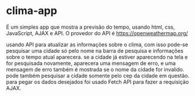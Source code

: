 # clima-app
É um simples app que mostra a previsão do tempo, usando html, css, JavaScript, AJAX e API. 
O provedor do API é https://openweathermap.org/

usando API para atualizar as informações sobre o clima, com isso pode-se pesquisar uma cidade só pelo nome na barra de pesquisa e informações sobre o tempo atual aparecera.
se a cidade já estiver aparecendo na tela e for pesquisada novamente, aparecera uma mensagem de erro, e uma mensagem de erro também é mostrada se o nome da cidade for invalido. 
pode também pesquisar a cidade somente pelo cep da cidade em questão.
para pegar os dados desejados foi usado Fetch API para fazer a requisição AJAX.
